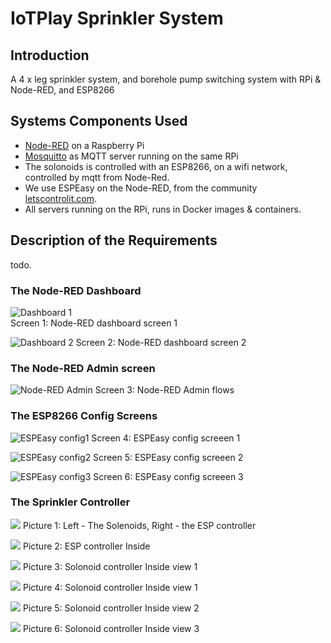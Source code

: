 # IoTPlay Sprinkler System


## Introduction

A 4 x leg sprinkler system, and borehole pump switching system with RPi &amp; Node-RED, and ESP8266

## Systems Components Used

- [Node-RED](https://nodered.org) on a Raspberry Pi
- [Mosquitto](https://mosquitto.org) as MQTT server running on the same RPi
- The solonoids is controlled with an ESP8266, on a wifi network, controlled by mqtt from Node-Red.
- We use ESPEasy on the Node-RED, from the community  [letscontrolit.com](https://www.letscontrolit.com/wiki/index.php/ESPEasy).
- All servers running on the RPi, runs in Docker images & containers.

## Description of the Requirements
todo.


### The Node-RED Dashboard
![Dashboard 1](images/Node-RED_Dashboard_Screen1.png)   
  Screen 1: Node-RED dashboard screen 1

![Dashboard 2](images/Node-RED_Dashboard_Screen2.png)
Screen 2: Node-RED dashboard screen 2

### The Node-RED Admin screen
![Node-RED Admin](images/Node-RED_Flows.png)
Screen 3: Node-RED Admin flows

### The ESP8266 Config Screens

![ESPEasy config1](images/ESP8266_config_1.png)
Screen 4: ESPEasy config screeen 1

![ESPEasy config2](images/ESP8266_config_2.png)
Screen 5: ESPEasy config screeen 2

![ESPEasy config3](images/ESP8266_config_3.png)
Screen 6: ESPEasy config screeen 3

### The Sprinkler Controller

![](images/Sprinkler_controller_AandB.jpg)
Picture 1: Left - The Solenoids, Right - the ESP controller

![](images/Sprinkler_controllerA_1-Inside.jpg)
Picture 2: ESP controller Inside

![](images/Sprinkler_controllerB_2a-Inside.jpg)
Picture 3: Solonoid controller Inside view 1

![](images/Sprinkler_controllerB_2a-Inside.jpg)
Picture 4: Solonoid controller Inside view 1

![](images/Sprinkler_controllerB_2b-Inside.jpg)
Picture 5: Solonoid controller Inside view 2

![](images/Sprinkler_controllerB_2c-Inside.jpg)
Picture 6: Solonoid controller Inside view 3
